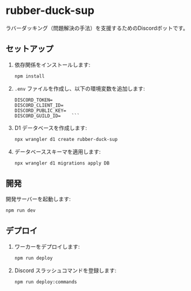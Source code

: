 # rubber-duck-sup

ラバーダッキング（問題解決の手法）を支援するためのDiscordボットです。

## セットアップ

1.  依存関係をインストールします:
    ```sh
    npm install
    ```

2.  `.env` ファイルを作成し、以下の環境変数を追加します:
    ```
    DISCORD_TOKEN=
    DISCORD_CLIENT_ID=
    DISCORD_PUBLIC_KEY=
    DISCORD_GUILD_ID=    ```

3.  D1 データベースを作成します:
    ```sh
    npx wrangler d1 create rubber-duck-sup
    ```

4.  データベーススキーマを適用します:
    ```sh
    npx wrangler d1 migrations apply DB
    ```

## 開発

開発サーバーを起動します:
```sh
npm run dev
```

## デプロイ

1.  ワーカーをデプロイします:
    ```sh
    npm run deploy
    ```

2.  Discord スラッシュコマンドを登録します:
    ```sh
    npm run deploy:commands
    ```